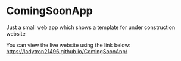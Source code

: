 # ComingSoonApp
Just a small web app which shows a template for under construction website

You can view the live website using the link below:
https://ladytron21496.github.io/ComingSoonApp/
